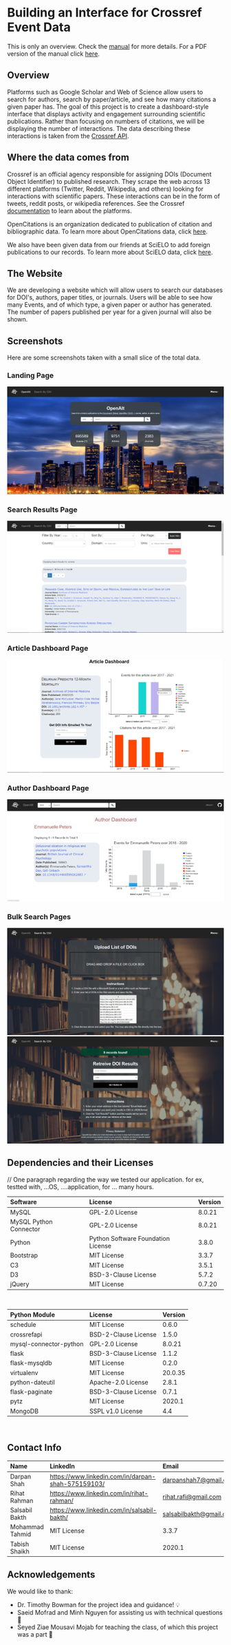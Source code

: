 # Building an Interface for Crossref Event Data 
This is only an overview. Check the [manual](./USER_MANUAL.md) for more details. For a PDF version of the manual click [here](./OpenAlt_User_Manual.pdf).

## Overview 
Platforms such as Google Scholar and Web of Science allow users to search for authors, search by paper/article, and see how many citations a given paper has. The goal of this project is to create a dashboard-style interface that displays activity and engagement surrounding scientific publications. Rather than focusing on numbers of citations, we will be displaying the number of interactions. The data describing these interactions is taken from the [Crossref API](https://www.eventdata.crossref.org/guide/service/quickstart/).  

## Where the data comes from 
Crossref is an official agency responsible for assigning DOIs (Document Object Identifier) to published research. They scrape the web across 13 different platforms (Twitter, Reddit, Wikipedia, and others) looking for interactions with scientific papers.
These interactions can be in the form of tweets, reddit posts, or wikipedia references. See the Crossref [documentation](https://www.eventdata.crossref.org/guide/data/about-the-data/) to learn about the platforms. 

OpenCitations is an organization dedicated to publication of citation and bibliographic data. To learn more about OpenCitations data, click [here](https://opencitations.net/about).

We also have been given data from our friends at SciELO to add foreign publications to our records. To learn more about SciELO data, click [here](https://scielo.org/en/about-scielo/scielo-data-en/about-scielo-data/).

## The Website 
We are developing a website which will allow users to search our databases for DOI's, authors, paper titles, or journals. Users will be able to see how many Events, and of which type, a given paper or author has generated. The number of papers published per year for a given journal will also be shown.

## Screenshots
Here are some screenshots taken with a small slice of the total data.

### Landing Page
<img src="./screenshots/landingPage.png" alt="Landing Page"/> <br>

### Search Results Page
<img src="./screenshots/searchResultsPage.png" alt="Search Results Page"/> <br>

### Article Dashboard Page
<img src="./screenshots/articleDashboard.png" alt="Article Dashboard Page"/> <br>

### Author Dashboard Page
<img src="./screenshots/authorDashboard.png" alt="Author Dashboard Page"/> <br>

### Bulk Search Pages ###
<img src="./screenshots/bulkSearchUpload.png" alt="Bulk Search Upload"/> <br>
<img src="./screenshots/bulkSearchDownload.png" alt="Retrieve Bulk Search Results "/> <br>

## Dependencies and their Licenses 
// One paragraph regarding the way we tested our application. for ex, testted with, ...OS, ....application, for ... many hours.

| Software                        | License                            | Version                         |
|:--------------------------------|:-----------------------------------|:--------------------------------|
| MySQL                           | GPL-2.0 License                    | 8.0.21                          |
| MySQL Python Connector          | GPL-2.0 License                    | 8.0.21                          |
| Python                          | Python Software Foundation License | 3.8.0                           |
| Bootstrap                       | MIT License                        | 3.3.7                           |
| C3                              | MIT License                        | 3.5.1                           |
| D3                              | BSD-3-Clause License               | 5.7.2                           |
| jQuery                          | MIT License                        | 0.7.20                          |

<br>

| Python Module             | License                    | Version                    |              
|:--------------------------|:---------------------------|:---------------------------|
| schedule                  | MIT License                | 0.6.0                      |
| crossrefapi               | BSD-2-Clause License       | 1.5.0                      |
| mysql-connector-python    | GPL-2.0 License            | 8.0.21                     |
| flask                     | BSD-3-Clause License       | 1.1.2                      |
| flask-mysqldb             | MIT License                | 0.2.0                      |
| virtualenv                | MIT License                | 20.0.35                    |
| python-dateutil           | Apache-2.0 License         | 2.8.1                      |
| flask-paginate            | BSD-3-Clause License       | 0.7.1                      |
| pytz                      | MIT License                | 2020.1                     |
| MongoDB                   | SSPL v1.0 License          | 4.4                        |

<br>

## Contact Info
| Name                            | LinkedIn                                                              | Email                         |
|:--------------------------------|:-----------------------------------|:-------------------------------- |
| Darpan Shah                     | https://www.linkedin.com/in/darpan-shah-575159103/                    | darpanshah7@gmail.com         |
| Rihat Rahman                    | https://www.linkedin.com/in/rihat-rahman/                             | rihat.rafi@gmail.com          |
| Salsabil Bakth                  | https://www.linkedin.com/in/salsabil-bakth/                           | salsabilbakth@gmail.com       |
| Mohammad Tahmid                 | MIT License                        | 3.3.7                            |                               |
| Tabish Shaikh                   | MIT License                        | 2020.1                           |                               |

## 	Acknowledgements 
We would like to thank:  
* Dr. Timothy Bowman for the project idea and guidance! 💡  
* Saeid Mofrad and Minh Nguyen for assisting us with technical questions 💬 
* Seyed Ziae Mousavi Mojab for teaching the class, of which this project was a part 🍎
